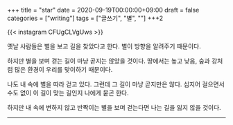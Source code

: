 +++
title = "star"
date = 2020-09-19T00:00:00+09:00
draft = false
categories = ["writing"]
tags = ["글쓰기", "별", ""]
+++2

{{< instagram CFUgCLVgUws >}}

옛날 사람들은 별을 보고 길을 찾았다고 한다.
별이 방향을 알려주기 때문이다.

하지만 별을 보며 걷는 길이 마냥 곧지는 않았을 것이다.
땅에서는 높고 낮음, 숲과 강처럼 많은 환경이 우리를 맞이하기 때문이다.

나도 내 속에 별을 따라 걷고 있다.
그런데 그 길이 마냥 곧지만은 않다.
심지어 걸으면서 수도 없이 이 길이 맞는 길인지 나에게 묻곤 한다.

하지만 내 속에 변하지 않고 반짝이는 별을 보며 걷는다면 나는 길을 잃지 않을 것이다.

---
